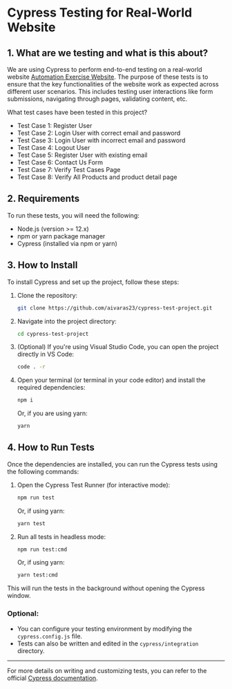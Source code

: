 # Cypress Testing for Real-World Website

## 1. What are we testing and what is this about?

We are using Cypress to perform end-to-end testing on a real-world website <a href="https://www.automationexercise.com/"> Automation Exercise Website</a>. The purpose of these tests is to ensure that the key functionalities of the website work as expected across different user scenarios. This includes testing user interactions like form submissions, navigating through pages, validating content, etc.

What test cases have been tested in this project?

-   Test Case 1: Register User
-   Test Case 2: Login User with correct email and password
-   Test Case 3: Login User with incorrect email and password
-   Test Case 4: Logout User
-   Test Case 5: Register User with existing email
-   Test Case 6: Contact Us Form
-   Test Case 7: Verify Test Cases Page
-   Test Case 8: Verify All Products and product detail page

## 2. Requirements

To run these tests, you will need the following:

-   Node.js (version >= 12.x)
-   npm or yarn package manager
-   Cypress (installed via npm or yarn)

## 3. How to Install

To install Cypress and set up the project, follow these steps:

1. Clone the repository:

    ```bash
    git clone https://github.com/aivaras23/cypress-test-project.git
    ```

2. Navigate into the project directory:

    ```bash
    cd cypress-test-project
    ```

3. (Optional) If you're using Visual Studio Code, you can open the project directly in VS Code:

    ```bash
    code . -r
    ```

4. Open your terminal (or terminal in your code editor) and install the required dependencies:

    ```bash
    npm i
    ```

    Or, if you are using yarn:

    ```bash
    yarn
    ```

## 4. How to Run Tests

Once the dependencies are installed, you can run the Cypress tests using the following commands:

1. Open the Cypress Test Runner (for interactive mode):

    ```bash
    npm run test
    ```

    Or, if using yarn:

    ```bash
    yarn test
    ```

2. Run all tests in headless mode:

    ```bash
    npm run test:cmd
    ```

    Or, if using yarn:

    ```bash
    yarn test:cmd
    ```

This will run the tests in the background without opening the Cypress window.

### Optional:

-   You can configure your testing environment by modifying the `cypress.config.js` file.
-   Tests can also be written and edited in the `cypress/integration` directory.

---

For more details on writing and customizing tests, you can refer to the official [Cypress documentation](https://docs.cypress.io/).
